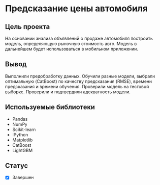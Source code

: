 # Предсказание цены автомобиля

## Цель проекта
На основании анализа объявлений о продаже автомобиля построить модель, определяющую рыночную стоимость авто. Модель в дальнейшем будет использоваться в мобильном приложении.

## Вывод
Выполнили предобработку данных. Обучили разные модели, выбрали оптимальную (CatBoost) по качеству предсказания (RMSE), времени предсказания и времени обучения. Проверили модель на тестовой выборке. Проверили и подтвердили адекватность модели.

## Используемые библиотеки
- Pandas
- NumPy
- Scikit-learn
- IPython
- Matplotlib
- CatBoost
- LightGBM

## Статус
- [x] Завершен
